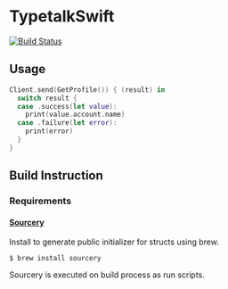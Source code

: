 # TypetalkSwift

[![Build Status](https://travis-ci.org/dataich/TypetalkSwift.svg?branch=master)](https://travis-ci.org/dataich/TypetalkSwift)

## Usage

```swift
Client.send(GetProfile()) { (result) in
  switch result {
  case .success(let value):
    print(value.account.name)
  case .failure(let error):
    print(error)
  }
}
```

## Build Instruction

### Requirements

#### [Sourcery](https://github.com/krzysztofzablocki/Sourcery)  
Install to generate public initializer for structs using brew.

```
$ brew install sourcery
```

Sourcery is executed on build process as run scripts.
